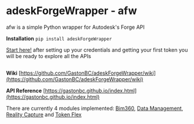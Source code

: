 # adeskForgeWrapper - afw

afw is a simple Python wrapper for Autodesk's Forge API

**Installation** `pip install adeskForgeWrapper`

[Start here!](https://github.com/GastonBC/adeskForgeWrapper/wiki#setting-up-credentials-and-getting-a-2-legged-token) after setting up your credentials and getting your first token you will be ready to explore all the APIs
##
**Wiki** [https://github.com/GastonBC/adeskForgeWrapper/wiki](https://github.com/GastonBC/adeskForgeWrapper/wiki)

**API Reference** [https://gastonbc.github.io/index.html](https://gastonbc.github.io/index.html)


There are currently 4 modules implemented: [Bim360](https://gastonbc.github.io/B360.html), [Data Management](https://gastonbc.github.io/DM.html), [Reality Capture](https://gastonbc.github.io/RealityCapture.html) and [Token Flex](https://gastonbc.github.io/TokenFlex.html)
